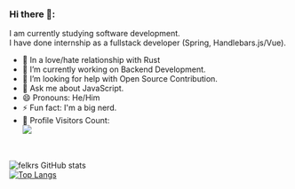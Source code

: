 ### Hi there 👋:
I am currently studying software development.<br/>
I have done internship as a fullstack developer (Spring, Handlebars.js/Vue).<br/>

- 🧡 In a love/hate relationship with Rust
- 🔭 I’m currently working on Backend Development.
- 🤔 I’m looking for help with Open Source Contribution.
- 💬 Ask me about JavaScript.
- 😄 Pronouns: He/Him
- ⚡ Fun fact: I'm a big nerd.
- 🎢 Profile Visitors Count:  
![](https://visitor-badge.glitch.me/badge?page_id=felkr.felkr)

<br/>

![felkrs GitHub stats](https://github-readme-stats.vercel.app/api?username=felkr&show_icons=true&theme=dark)<br/>
[![Top Langs](https://github-readme-stats.vercel.app/api/top-langs/?username=felkr&theme=dark)](https://github.com/anuraghazra/github-readme-stats)
